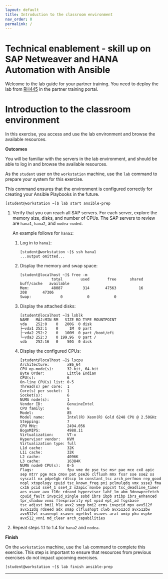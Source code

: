 ```yaml
---
layout: default
title: Introduction to the classroom environment
nav_order: 0
permalink: /
---
```


# Technical enablement - skill up on SAP Netweaver and HANA Automation with Ansible

Welcome to the lab guide for your partner training.
You need to deploy the lab from [RH445] in the partner training portal.

# Introduction to the classroom environment

In this exercise, you access and use the lab environment and browse the
available resources.

**Outcomes**

You will be familiar with the servers in the lab environment, and should
be able to log in and browse the available resources.

As the `student` user on the `workstation` machine, use the `lab`
command to prepare your system for this exercise.

This command ensures that the environment is configured correctly for
creating your Ansible Playbooks in the future.

    [student@workstation ~]$ lab start ansible-prep

1.  Verify that you can reach all SAP servers. For each server, explore
    the memory size, disks, and number of CPUs. The SAP servers to
    review are `hana1`, `hana2`, and `nodea-noded`.

    An example follows for `hana1`:

    1.  Log in to `hana1`:

            [student@workstation ~]$ ssh hana1
            ...output omitted...

    2.  Display the memory and swap space:

            [student@localhost ~]$ free -m
                          total        used        free      shared  buff/cache   available
            Mem:          48087         314       47563          16         208       47306
            Swap:             0           0           0

    3.  Display the attached disks:

            [student@localhost ~]$ lsblk
            NAME   MAJ:MIN RM   SIZE RO TYPE MOUNTPOINT
            vda    252:0    0   200G  0 disk
            ├─vda1 252:1    0     1M  0 part
            ├─vda2 252:2    0   100M  0 part /boot/efi
            └─vda3 252:3    0 199,9G  0 part /
            vdb    252:16   0    50G  0 disk

    4.  Display the configured CPUs:

            [student@localhost ~]$ lscpu
            Architecture:        x86_64
            CPU op-mode(s):      32-bit, 64-bit
            Byte Order:          Little Endian
            CPU(s):              6
            On-line CPU(s) list: 0-5
            Thread(s) per core:  1
            Core(s) per socket:  1
            Socket(s):           6
            NUMA node(s):        1
            Vendor ID:           GenuineIntel
            CPU family:          6
            Model:               85
            Model name:          Intel(R) Xeon(R) Gold 6248 CPU @ 2.50GHz
            Stepping:            7
            CPU MHz:             2494.056
            BogoMIPS:            4988.11
            Virtualization:      VT-x
            Hypervisor vendor:   KVM
            Virtualization type: full
            L1d cache:           32K
            L1i cache:           32K
            L2 cache:            4096K
            L3 cache:            16384K
            NUMA node0 CPU(s):   0-5
            Flags:               fpu vme de pse tsc msr pae mce cx8 apic sep mtrr pge mca cmov pat pse36 clflush mmx fxsr sse sse2 ss syscall nx pdpe1gb rdtscp lm constant_tsc arch_perfmon rep_good nopl xtopology cpuid tsc_known_freq pni pclmulqdq vmx ssse3 fma cx16 pcid sse4_1 sse4_2 x2apic movbe popcnt tsc_deadline_timer aes xsave avx f16c rdrand hypervisor lahf_lm abm 3dnowprefetch cpuid_fault invpcid_single ssbd ibrs ibpb stibp ibrs_enhanced tpr_shadow vnmi flexpriority ept vpid ept_ad fsgsbase tsc_adjust bmi1 hle avx2 smep bmi2 erms invpcid mpx avx512f avx512dq rdseed adx smap clflushopt clwb avx512cd avx512bw avx512vl xsaveopt xsavec xgetbv1 xsaves arat umip pku ospke avx512_vnni md_clear arch_capabilities

2.  Repeat steps 1.1 to 1.4 for `hana2` and `nodea`.

**Finish**

On the `workstation` machine, use the `lab` command to complete this
exercise. This step is important to ensure that resources from previous
exercises do not impact upcoming exercises.

    [student@workstation ~]$ lab finish ansible-prep

---

[RH445]: https://training-lms.redhat.com/sso/saml/auth/rhopen?RelayState=deeplinkoffering%3D51277880
